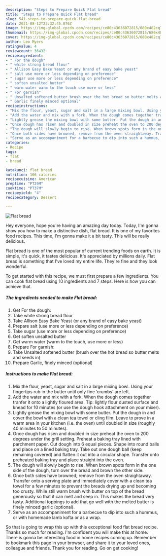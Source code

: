 ```yaml
---
description: "Steps to Prepare Quick Flat bread"
title: "Steps to Prepare Quick Flat bread"
slug: 541-steps-to-prepare-quick-flat-bread
date: 2021-08-12T22:32:45.076Z
image: https://img-global.cpcdn.com/recipes/ce80c43636072815/680x482cq70/flat-bread-recipe-main-photo.jpg
thumbnail: https://img-global.cpcdn.com/recipes/ce80c43636072815/680x482cq70/flat-bread-recipe-main-photo.jpg
cover: https://img-global.cpcdn.com/recipes/ce80c43636072815/680x482cq70/flat-bread-recipe-main-photo.jpg
author: Leo Myers
ratingvalue: 4
reviewcount: 36432
recipeingredient:
- " For the dough"
- " white strong bread flour"
- " Allison Easy Bake Yeast or any brand of easy bake yeast"
- " salt use more or less depending on preference"
- " sugar use more or less depending on preference"
- " soften unsalted butter"
- " warm water warm to the touch use more or less"
- " For garnish"
- " Unsalted softened butter brush over the hot bread so butter melts and seeds in"
- " Garlic finely minced optional"
recipeinstructions:
- "Mix the flour, yeast, sugar and salt in a large mixing bowl. Using your fingertips rub in the butter until only fine ‘crumbs’ are left."
- "Add the water and mix with a fork. When the dough comes together tranfer it onto a lightly floured area. Tip: lightly flour dusted surface and knead for 10 minutes (or use the dough hook attachment on your mixer)."
- "Lightly grease the mixing bowl with some butter. Put the dough in and cover the bowl with a clean tea towel or cling film. Leave to prove in a warm area in your kitchen (i.e. the oven) until doubled in size (roughly 40 minutes to 50 minutes)."
- "Once dough has risen and doubled in size preheat the oven to 200 degrees under the grill setting. Preheat a baking tray lined with parchment paper. Cut dough into 6 equal pieces. Shape into round balls and place on a lined baking tray. Take out one dough ball (keep remaining covered) and flatten it out into a circular shape. Transfer onto preheated baking tray and place straight into the oven."
- "The dough will slowly begin to rise. When brown spots form in the one side of the dough, turn over the bread and brown the other side."
- "Once both sides have browned, remove from the oven straightaway. Transfer onto a serving plate and immediately cover with a clean tea towel for a few minutes to prevent the breads drying up and becoming too crusty. While still warm brush with butter on top of the bread generously so that it can melt and seep in. This makes the bread very tasty. Additional toppings to add that go well with the melted butter is finely minced garlic (optional)."
- "Serve as an accompaniment for a barbecue to dip into such a hummus, or with homemade lamb kofta or as a wrap."
categories:
- Recipe
tags:
- flat
- bread

katakunci: flat bread 
nutrition: 166 calories
recipecuisine: American
preptime: "PT29M"
cooktime: "PT37M"
recipeyield: "4"
recipecategory: Dessert

---
```



![Flat bread](https://img-global.cpcdn.com/recipes/ce80c43636072815/680x482cq70/flat-bread-recipe-main-photo.jpg)

Hey everyone, hope you're having an amazing day today. Today, I'm gonna show you how to make a distinctive dish, flat bread. It is one of my favorites food recipes. This time, I'm gonna make it a bit tasty. This will be really delicious.



Flat bread is one of the most popular of current trending foods on earth. It is simple, it's quick, it tastes delicious. It's appreciated by millions daily. Flat bread is something that I've loved my entire life. They're fine and they look wonderful.


To get started with this recipe, we must first prepare a few ingredients. You can cook flat bread using 10 ingredients and 7 steps. Here is how you can achieve that.

<!--inarticleads1-->

##### The ingredients needed to make Flat bread:

1. Get  For the dough:
1. Take  white strong bread flour
1. Take  Allison Easy Bake Yeast (or any brand of easy bake yeast)
1. Prepare  salt (use more or less depending on preference)
1. Take  sugar (use more or less depending on preference)
1. Get  soften unsalted butter
1. Get  warm water (warm to the touch, use more or less)
1. Prepare  For garnish:
1. Take  Unsalted softened butter (brush over the hot bread so butter melts and seeds in)
1. Prepare  Garlic, finely minced (optional)




<!--inarticleads2-->

##### Instructions to make Flat bread:

1. Mix the flour, yeast, sugar and salt in a large mixing bowl. Using your fingertips rub in the butter until only fine ‘crumbs’ are left.
1. Add the water and mix with a fork. When the dough comes together tranfer it onto a lightly floured area. Tip: lightly flour dusted surface and knead for 10 minutes (or use the dough hook attachment on your mixer).
1. Lightly grease the mixing bowl with some butter. Put the dough in and cover the bowl with a clean tea towel or cling film. Leave to prove in a warm area in your kitchen (i.e. the oven) until doubled in size (roughly 40 minutes to 50 minutes).
1. Once dough has risen and doubled in size preheat the oven to 200 degrees under the grill setting. Preheat a baking tray lined with parchment paper. Cut dough into 6 equal pieces. Shape into round balls and place on a lined baking tray. Take out one dough ball (keep remaining covered) and flatten it out into a circular shape. Transfer onto preheated baking tray and place straight into the oven.
1. The dough will slowly begin to rise. When brown spots form in the one side of the dough, turn over the bread and brown the other side.
1. Once both sides have browned, remove from the oven straightaway. Transfer onto a serving plate and immediately cover with a clean tea towel for a few minutes to prevent the breads drying up and becoming too crusty. While still warm brush with butter on top of the bread generously so that it can melt and seep in. This makes the bread very tasty. Additional toppings to add that go well with the melted butter is finely minced garlic (optional).
1. Serve as an accompaniment for a barbecue to dip into such a hummus, or with homemade lamb kofta or as a wrap.




So that is going to wrap this up with this exceptional food flat bread recipe. Thanks so much for reading. I'm confident you will make this at home. There is gonna be interesting food in home recipes coming up. Remember to bookmark this page in your browser, and share it to your loved ones, colleague and friends. Thank you for reading. Go on get cooking!
